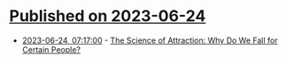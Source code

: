 # [Published on 2023-06-24](index.md)

* [2023-06-24, 07:17:00](https://soylentnews.org/article.pl?sid=23/06/23/0558213&from=rss) - [The Science of Attraction: Why Do We Fall for Certain People?](https://soylentnews.org/article.pl?sid=23/06/23/0558213&from=rss)
